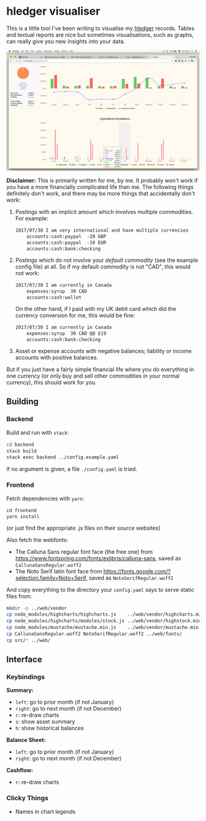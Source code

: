 hledger visualiser
==================

This is a little tool I've been writing to visualise
my [hledger](http://hledger.org/) records.  Tables and textual reports
are nice but sometimes visualisations, such as graphs, can really give
you new insights into your data.

![Cashflow Screenshot](screenshot.png)

**Disclaimer:** This is primarily written for me, by me.  It probably
won't work if you have a more financially complicated life than me.
The following things definitely don't work, and there may be more
things that accidentally don't work:

1. Postings with an implicit amount which involves multiple
   commodities.  For example:

    ```
    2017/07/30 I am very international and have multiple currencies
        accounts:cash:paypal  -20 GBP
        accounts:cash:paypal  -10 EUR
        accounts:cash:bank:checking
    ```

2. Postings which do not involve your *default commodity* (see the
   example config file) at all.  So if my default commodity is not
   "CAD", this would not work:

     ```
     2017/07/30 I am currently in Canada
         expenses:syrup  30 CAD
         accounts:cash:wallet
     ```

     On the other hand, if I paid with my UK debit card which did the
     currency conversion for me, this would be fine:

     ```
     2017/07/30 I am currently in Canada
         expenses:syrup  30 CAD @@ £19
         accounts:cash:bank:checking
     ```

3. Asset or expense accounts with negative balances; liability or
   income accounts with positive balances.

But if you just have a fairly simple financial life where you do
everything in one currency (or only buy and sell other commodities in
your normal currency), this should work for you.


Building
--------

### Backend

Build and run with `stack`:

```bash
cd backend
stack build
stack exec backend ../config.example.yaml
```

If no argument is given, a file `./config.yaml` is tried.

### Frontend

Fetch dependencies with `yarn`:

```back
cd frontend
yarn install
```

(or just find the appropriate .js files on their source websites)

Also fetch the webfonts:

- The Calluna Sans regular font face (the free one) from https://www.fontspring.com/fonts/exljbris/calluna-sans,
  saved as `CallunaSansRegular.woff2`
- The Noto Serif latin font face from https://fonts.google.com/?selection.family=Noto+Serif,
  saved as `NotoSerifRegular.woff2`

And copy everything to the directory your `config.yaml` says to serve
static files from:

```bash
mkdir -p ../web/vendor
cp node_modules/highcharts/highcharts.js    ../web/vendor/highcharts.min.js
cp node_modules/highcharts/modules/stock.js ../web/vendor/highstock.min.js
cp node_modules/mustache/mustache.min.js    ../web/vendor/mustache.min.js
cp CallunaSansRegular.woff2 NotoSerifRegular.woff2 ../web/fonts/
cp src/* ../web/
```


Interface
---------

### Keybindings

**Summary:**

- `left`:  go to prior month (if not January)
- `right`: go to next month (if not December)
- `r`: re-draw charts
- `s`: show asset summary
- `h`: show historical balances

**Balance Sheet:**

- `left`:  go to prior month (if not January)
- `right`: go to next month (if not December)

**Cashflow:**

- `r`: re-draw charts

### Clicky Things

- Names in chart legends
